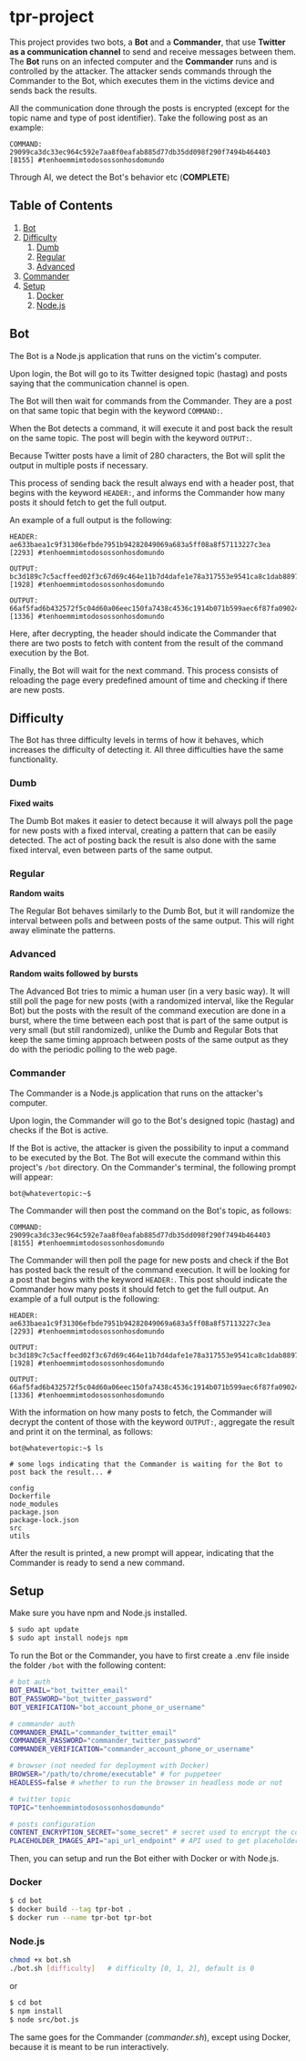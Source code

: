 # tpr-project

This project provides two bots, a **Bot** and a **Commander**, that use **Twitter as a communication channel** to send and receive messages between them. The **Bot** runs on an infected computer and the **Commander** runs and is controlled by the attacker. The attacker sends commands through the Commander to the Bot, which executes them in the victims device and sends back the results.

All the communication done through the posts is encrypted (except for the topic name and type of post identifier). Take the following post as an example:

```
COMMAND: 29099ca3dc33ec964c592e7aa8f0eafab885d77db35dd098f290f7494b464403 [8155] #tenhoemmimtodosossonhosdomundo
```

Through AI, we detect the Bot's behavior etc (**COMPLETE**)

## Table of Contents

1. [Bot](#bot)
2. [Difficulty](#difficulty)
	1. [Dumb](#dumb)
	2. [Regular](#regular)
	3. [Advanced](#advanced)
2. [Commander](#commander)
3. [Setup](#setup)
    1. [Docker](#docker)
	2. [Node.js](#nodejs)


## Bot

The Bot is a Node.js application that runs on the victim's computer.

Upon login, the Bot will go to its Twitter designed topic (hastag) and posts saying that the communication channel is open.

The Bot will then wait for commands from the Commander. They are a post on that same topic that begin with the keyword `COMMAND:`.

When the Bot detects a command, it will execute it and post back the result on the same topic. The post will begin with the keyword `OUTPUT:`.

Because Twitter posts have a limit of 280 characters, the Bot will split the output in multiple posts if necessary.

This process of sending back the result always end with a header post, that begins with the keyword `HEADER:`, and informs the Commander how many posts it should fetch to get the full output.

An example of a full output is the following:

```
HEADER: ae633baea1c9f31306efbde7951b94282049069a683a5ff08a8f57113227c3ea [2293] #tenhoemmimtodosossonhosdomundo

OUTPUT: bc3d189c7c5acffeed02f3c67d69c464e11b7d4dafe1e78a317553e9541ca8c1dab889778e0516765f6c067ec4cb5002 [1928] #tenhoemmimtodosossonhosdomundo

OUTPUT: 66af5fad6b432572f5c04d60a06eec150fa7438c4536c1914b071b599aec6f87fa090242c2cd1f81c4888964c138542d2f36da00f00a02436e657de60c594922c2a617187d584bec3fe013153a541464 [1336] #tenhoemmimtodosossonhosdomundo
```

Here, after decrypting, the header should indicate the Commander that there are two posts to fetch with content from the result of the command execution by the Bot.

Finally, the Bot will wait for the next command. This process consists of reloading the page every predefined amount of time and checking if there are new posts.

## Difficulty

The Bot has three difficulty levels in terms of how it behaves, which increases the difficulty of detecting it. All three difficulties have the same functionality.

### Dumb

**Fixed waits**

The Dumb Bot makes it easier to detect because it will always poll the page for new posts with a fixed interval, creating a pattern that can be easily detected. The act of posting back the result is also done with the same fixed interval, even between parts of the same output.

### Regular

**Random waits**

The Regular Bot behaves similarly to the Dumb Bot, but it will randomize the interval between polls and between posts of the same output. This will right away eliminate the patterns.

### Advanced

**Random waits followed by bursts**

The Advanced Bot tries to mimic a human user (in a very basic way). It will still poll the page for new posts (with a randomized interval, like the Regular Bot) but the posts with the result of the command execution are done in a burst, where the time between each post that is part of the same output is very small (but still randomized), unlike the Dumb and Regular Bots that keep the same timing approach between posts of the same output as they do with the periodic polling to the web page.

### Commander

The Commander is a Node.js application that runs on the attacker's computer.

Upon login, the Commander will go to the Bot's designed topic (hastag) and checks if the Bot is active.

If the Bot is active, the attacker is given the possibility to input a command to be executed by the Bot. The Bot will execute the command within this project's ```/bot``` directory. On the Commander's terminal, the following prompt will appear:

```
bot@whatevertopic:~$
```

The Commander will then post the command on the Bot's topic, as follows:

```
COMMAND: 29099ca3dc33ec964c592e7aa8f0eafab885d77db35dd098f290f7494b464403 [8155] #tenhoemmimtodosossonhosdomundo
```

The Commander will then poll the page for new posts and check if the Bot has posted back the result of the command execution. It will be looking for a post that begins with the keyword `HEADER:`. This post should indicate the Commander how many posts it should fetch to get the full output. An example of a full output is the following:

```
HEADER: ae633baea1c9f31306efbde7951b94282049069a683a5ff08a8f57113227c3ea [2293] #tenhoemmimtodosossonhosdomundo

OUTPUT: bc3d189c7c5acffeed02f3c67d69c464e11b7d4dafe1e78a317553e9541ca8c1dab889778e0516765f6c067ec4cb5002 [1928] #tenhoemmimtodosossonhosdomundo

OUTPUT: 66af5fad6b432572f5c04d60a06eec150fa7438c4536c1914b071b599aec6f87fa090242c2cd1f81c4888964c138542d2f36da00f00a02436e657de60c594922c2a617187d584bec3fe013153a541464 [1336] #tenhoemmimtodosossonhosdomundo
```

With the information on how many posts to fetch, the Commander will decrypt the content of those with the keyword `OUTPUT:`, aggregate the result and print it on the terminal, as follows:

```
bot@whatevertopic:~$ ls

# some logs indicating that the Commander is waiting for the Bot to post back the result... #

config
Dockerfile
node_modules
package.json
package-lock.json
src
utils
```

After the result is printed, a new prompt will appear, indicating that the Commander is ready to send a new command.

## Setup

Make sure you have npm and Node.js installed.
```bash
$ sudo apt update
$ sudo apt install nodejs npm
```

To run the Bot or the Commander, you have to first create a .env file inside the folder `/bot` with the following content:

```bash
# bot auth
BOT_EMAIL="bot_twitter_email"
BOT_PASSWORD="bot_twitter_password"
BOT_VERIFICATION="bot_account_phone_or_username"

# commander auth
COMMANDER_EMAIL="commander_twitter_email"
COMMANDER_PASSWORD="commander_twitter_password"
COMMANDER_VERIFICATION="commander_account_phone_or_username"

# browser (not needed for deployment with Docker)
BROWSER="/path/to/chrome/executable" # for puppeteer
HEADLESS=false # whether to run the browser in headless mode or not

# twitter topic
TOPIC="tenhoemmimtodosossonhosdomundo"

# posts configuration
CONTENT_ENCRYPTION_SECRET="some_secret" # secret used to encrypt the content of the messages
PLACEHOLDER_IMAGES_API="api_url_endpoint" # API used to get placeholder images
```

Then, you can setup and run the Bot either with Docker or with Node.js.

### Docker

```bash
$ cd bot
$ docker build --tag tpr-bot .
$ docker run --name tpr-bot tpr-bot
```

### Node.js

```bash
chmod +x bot.sh
./bot.sh [difficulty]	# difficulty [0, 1, 2], default is 0
```

or

```bash
$ cd bot
$ npm install
$ node src/bot.js
```

The same goes for the Commander (*commander.sh*), except using Docker, because it is meant to be run interactively.
